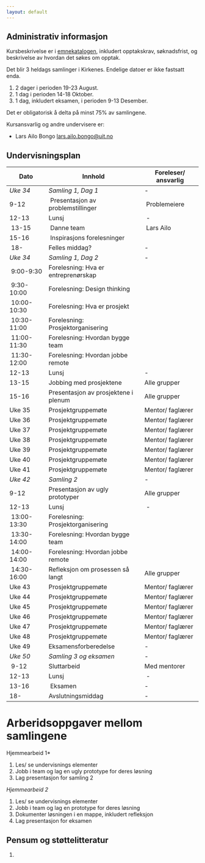 ```yaml
---
layout: default
---
```


## Administrativ informasjon

Kursbeskrivelse er i [emnekatalogen](https://uit.no/utdanning/emner/emne/841390/inf-6010), inkludert opptakskrav, søknadsfrist, og beskrivelse av hvordan det søkes om opptak. 

Det blir 3 heldags samlinger i Kirkenes. Endelige datoer er ikke fastsatt enda.
1. 2 dager i perioden 19-23 August.
2. 1 dag i perioden 14-18 Oktober.
3. 1 dag, inkludert eksamen, i perioden 9-13 Desember.

Det er obligatorisk å delta på minst 75% av samlingene.

Kursansvarlig og andre undervisere er:
- Lars Ailo Bongo <lars.ailo.bongo@uit.no>

## Undervisningsplan

| Dato    	| Innhold		| Foreleser/ ansvarlig |
|-----------|-----------|----------------------|
| *Uke 34* | *Samling 1, Dag 1*           | - |
| 9-12  | Presentasjon av problemstillinger | Problemeiere | 
| 12-13 | Lunsj                             | - |
| 13-15 | Danne team                        | Lars Ailo |
| 15-16 | Inspirasjons forelesninger        | |
| 18-   | Felles middag?                    | - |
| *Uke 34* | *Samling 1, Dag 2*           | - |
| 9:00-9:30   | Forelesning: Hva er entreprenørskap | |
| 9:30-10:00  | Forelesning: Design thinking        | |
| 10:00-10:30 | Forelesning: Hva er prosjekt        | |
| 10:30-11:00 | Forelesning: Prosjektorganisering   | |
| 11:00-11:30 | Forelesning: Hvordan bygge team     | |
| 11:30-12:00 | Forelesning: Hvordan jobbe remote   | |
| 12-13 | Lunsj                                | - |
| 13-15 | Jobbing med prosjektene              | Alle grupper |
| 15-16 | Presentasjon av prosjektene i plenum | Alle grupper |
| Uke 35 | Prosjektgruppemøte | Mentor/ faglærer |
| Uke 36 | Prosjektgruppemøte | Mentor/ faglærer |
| Uke 37 | Prosjektgruppemøte | Mentor/ faglærer |
| Uke 38 | Prosjektgruppemøte | Mentor/ faglærer |
| Uke 39 | Prosjektgruppemøte | Mentor/ faglærer |
| Uke 40 | Prosjektgruppemøte | Mentor/ faglærer |
| Uke 41 | Prosjektgruppemøte | Mentor/ faglærer |
| *Uke 42* | *Samling 2*           | - |
| 9-12  | Presentasjon av ugly prototyper   | Alle grupper |
| 12-13 | Lunsj                             | - |
| 13:00-13:30 | Forelesning: Prosjektorganisering   | |
| 13:30-14:00 | Forelesning: Hvordan bygge team     | |
| 14:00-14:00 | Forelesning: Hvordan jobbe remote   | |
| 14:30-16:00 | Refleksjon om prosessen så langt    | Alle grupper |
| Uke 43 | Prosjektgruppemøte | Mentor/ faglærer |
| Uke 44 | Prosjektgruppemøte | Mentor/ faglærer |
| Uke 45 | Prosjektgruppemøte | Mentor/ faglærer |
| Uke 46 | Prosjektgruppemøte | Mentor/ faglærer |
| Uke 47 | Prosjektgruppemøte | Mentor/ faglærer |
| Uke 48 | Prosjektgruppemøte | Mentor/ faglærer |
| Uke 49 | Eksamensforberedelse | - |
| *Uke 50* | *Samling 3 og eksamen*  | - |
| 9-12  | Sluttarbeid                  | Med mentorer |
| 12-13 | Lunsj                        | - |
| 13-16 | Eksamen                      | - |
| 18-   | Avslutningsmiddag            | - |

# Arberidsoppgaver mellom samlingene

Hjemmearbeid 1*
1. Les/ se undervisnings elementer
2. Jobb i team og lag en ugly prototype for deres løsning
3. Lag presentasjon for samling 2

*Hjemmearbeid 2*
1. Les/ se undervisnings elementer
2. Jobb i team og lag en prototype for deres løsning
3. Dokumenter løsningen i en mappe, inkludert refleksjon
4. Lag presentasjon for eksamen

## Pensum og støttelitteratur

1.

